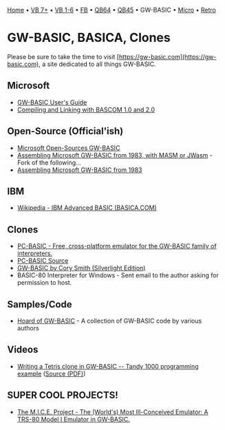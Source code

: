 [Home](https://gotbasic.com) • [VB 7+](vb.md) • [VB 1-6](vb6.md) • [FB](freebasic.md) • [QB64](qb64.md) • [QB45](qb.md) • GW-BASIC • [Micro](micro.md) • [Retro](retro.md)

# GW-BASIC, BASICA, Clones

Please be sure to take the time to visit [https://gw-basic.com](https://gw-basic.com), a site dedicated to all things GW-BASIC.

## Microsoft

- [GW-BASIC User's Guide](http://www.ojodepez-fanzine.net/network/qbdl/GW-MAN/index.html)
- [Compiling and Linking with BASCOM 1.0 and 2.0](http://www.ojodepez-fanzine.net/network/qbdl/bascom-compiling-and-linking.html)

## Open-Source (Official'ish)

- [Microsoft Open-Sources GW-BASIC](https://devblogs.microsoft.com/commandline/microsoft-open-sources-gw-basic/)
- [Assembling Microsoft GW-BASIC from 1983, with MASM or JWasm](https://github.com/tkchia/GW-BASIC) - Fork of the following...
- [Assembling Microsoft GW-BASIC from 1983](https://github.com/dspinellis/GW-BASIC)

## IBM

- [Wikipedia - IBM Advanced BASIC (BASICA.COM)](https://en.wikipedia.org/wiki/IBM_BASIC#IBM_Advanced_BASIC)

## Clones

- [PC-BASIC - Free, cross-platform emulator for the GW-BASIC family of interpreters.](http://www.pc-basic.org)
- [PC-BASIC Source](https://github.com/robhagemans/pcbasic/)
- [GW-BASIC by Cory Smith (Silverlight Edition)](http://addressof.com/basic/)
- BASIC-80 Interpreter for Windows - Sent email to the author asking for permission to host.

## Samples/Code

- [Hoard of GW-BASIC](https://github.com/robhagemans/hoard-of-gwbasic) - A collection of GW-BASIC code by various authors

## Videos

- [Writing a Tetris clone in GW-BASIC -- Tandy 1000 programming example](https://www.youtube.com/watch?v=JDnypVoQcPw) ([Source (PDF)](https://bisqwit.iki.fi/jutut/kuvat/programming_examples/gwbasictetris.pdf))

## SUPER COOL PROJECTS!

- [The M.I.C.E. Project - The (World's) Most Ill-Conceived Emulator: A TRS-80 Model I Emulator in GW-BASIC.](http://www.vavasour.ca/jeff/mice.html)
